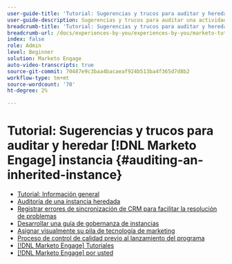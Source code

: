 ```yaml
---
user-guide-title: 'Tutorial: Sugerencias y trucos para auditar y heredar [!DNL Marketo Engage] instancia '
user-guide-description: Sugerencias y trucos para auditar una actividad heredada [!DNL Marketo Engage] instancia
breadcrumb-title: 'Tutorial: Sugerencias y trucos para auditar y heredar [!DNL Marketo Engage] instancia '
breadcrumb-url: /docs/experiences-by-you/experiences-by-you/marketo-tutorial-inherited-instance/overview.html
index: false
role: Admin
level: Beginner
solution: Marketo Engage
auto-video-transcripts: true
source-git-commit: 70487e9c3baa4bacaeaf924b513ba4f365d7d8b2
workflow-type: tm+mt
source-wordcount: '70'
ht-degree: 2%

---
```



# Tutorial: Sugerencias y trucos para auditar y heredar [!DNL Marketo Engage] instancia {#auditing-an-inherited-instance}

+ [Tutorial: Información general](/help/marketo-tutorial-inherited-instance/overview.md)
+ [Auditoría de una instancia heredada](/help/marketo-tutorial-inherited-instance/audit-an-inherted-instance.md)
+ [Registrar errores de sincronización de CRM para facilitar la resolución de problemas](/help/marketo-tutorial-inherited-instance/log-crm-sync-errors-for-easy-troubleshooting.md)
+ [Desarrollar una guía de gobernanza de instancias](/help/marketo-tutorial-inherited-instance/develop-an-instance-governance-guide.md)
+ [Asignar visualmente su pila de tecnología de marketing](/help/marketo-tutorial-inherited-instance/create-a-visual-data-flow-diagram.md)
+ [Proceso de control de calidad previo al lanzamiento del programa](/help/marketo-tutorial-inherited-instance/essential-program-pre-launch-qa.md)
+ [[!DNL Marketo Engage] Tutoriales](https://experienceleague.adobe.com/docs/marketo-learn/tutorials/overview.html?lang=es)
+ [[!DNL Marketo Engage] por usted](https://experienceleague.adobe.com/en/docs/experiences-by-you/experiences-by-you/marketo-engage/overview)

